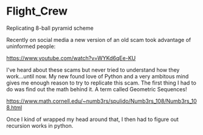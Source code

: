 # Flight_Crew
Replicating 8-ball pyramid scheme

Recently on social media a new version of an old scam took advantage of uninformed people:

https://www.youtube.com/watch?v=WYKd6qEe-KU

I've heard about these scams but never tried to understand how they work...until now. 
My new found love of Python and a very ambitous mind gives me enough reason to try to replicate this scam. 
The first thing I had to do was find out the math behind it. A term called Geometric Sequences!

https://www.math.cornell.edu/~numb3rs/spulido/Numb3rs_108/Numb3rs_108.html

Once I kind of wrapped my head around that, I then had to figure out recursion works in python. 

